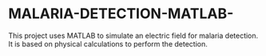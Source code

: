# MALARIA-DETECTION-MATLAB-
This project uses MATLAB to simulate an electric field for malaria detection. It is based on physical calculations to perform the detection.
